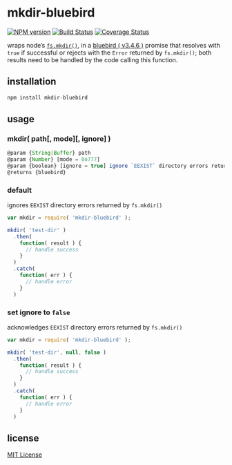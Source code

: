 # mkdir-bluebird
[![NPM version][npm-image]][npm-url] [![Build Status][travis-image]][travis-url] [![Coverage Status][coveralls-image]][coveralls-url]

wraps node’s [`fs.mkdir()`][1], in a [bluebird ( v3.4.6 )][2] promise that resolves with `true` if successful or rejects with the `Error` returned by `fs.mkdir()`; both results need to be handled by the code calling this function.

## installation
```javascript
npm install mkdir-bluebird
```

## usage
### mkdir( path[, mode][, ignore] )
```javascript
@param {String|Buffer} path
@param {Number} [mode = 0o777]
@param {boolean} [ignore = true] ignore `EEXIST` directory errors returned by `fs.mkdir()`
@returns {bluebird}
```

### default
ignores `EEXIST` directory errors returned by `fs.mkdir()`
```javascript
var mkdir = require( 'mkdir-bluebird' );

mkdir( 'test-dir' )
  .then(
    function( result ) {
      // handle success
    }
  )
  .catch(
    function( err ) {
      // handle error
    }
  )
```

### set ignore to `false`
acknowledges `EEXIST` directory errors returned by `fs.mkdir()`
```javascript
var mkdir = require( 'mkdir-bluebird' );

mkdir( 'test-dir', null, false )
  .then(
    function( result ) {
      // handle success
    }
  )
  .catch(
    function( err ) {
      // handle error
    }
  )
```

## license
[MIT License][3]

[1]: https://nodejs.org/api/fs.html#fs_fs_mkdir_path_mode_callback
[2]: https://www.npmjs.com/package/bluebird
[3]: https://raw.githubusercontent.com/dan-nl/mkdir-bluebird/master/license.txt
[travis-image]: https://travis-ci.org/dan-nl/mkdir-bluebird.svg?branch=master
[travis-url]: https://travis-ci.org/dan-nl/mkdir-bluebird
[coveralls-image]: https://coveralls.io/repos/github/dan-nl/mkdir-bluebird/badge.svg?branch=master
[coveralls-url]: https://coveralls.io/github/dan-nl/mkdir-bluebird?branch=master
[npm-image]: https://img.shields.io/npm/v/mkdir-bluebird.svg
[npm-url]: https://www.npmjs.com/package/mkdir-bluebird